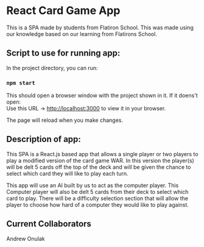 # React Card Game App

This is a SPA made by students from Flatiron School. This was made using our knowledge based on our learning from Flatirons School.

## Script to use for running app:

In the project directory, you can run:

### `npm start`

This should open a browser window with the project shown in it. If it doens't open: \
Use this URL -> [http://localhost:3000](http://localhost:3000) to view it in your browser.

The page will reload when you make changes.

## Description of app:

This SPA is a React.js based app that allows a single player or two players to play a modified version of the card game WAR.
In this version the player(s) will be delt 5 cards off the top of the deck and will be given the chance to select
which card they will like to play each turn.

This app will use an AI built by us to act as the computer player. This Computer player will also be delt
5 cards from their deck to select which card to play. There will be a difficulty selection section that will
allow the player to choose how hard of a computer they would like to play against.

## Current Collaborators

Andrew Onulak
